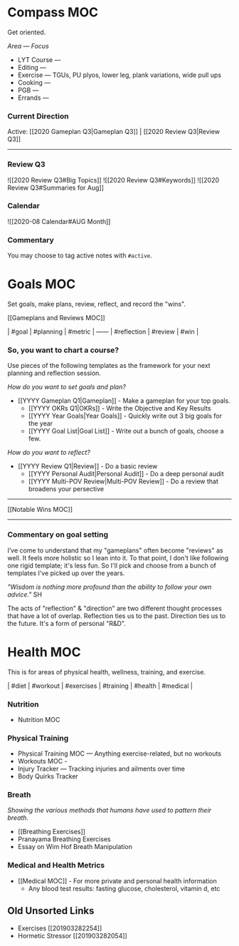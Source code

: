 # Compass MOC
Get oriented. 

*Area — Focus*
- LYT Course — 
- Editing —
- Exercise — TGUs, PU plyos, lower leg, plank variations, wide pull ups
- Cooking — 
- PGB — 
- Errands — 

### Current Direction
Active: [[2020 Gameplan Q3|Gameplan Q3]] | [[2020 Review Q3|Review Q3]]

---
### Review Q3
![[2020 Review Q3#Big Topics]]
![[2020 Review Q3#Keywords]]
![[2020 Review Q3#Summaries for Aug]]

### Calendar
![[2020-08 Calendar#AUG Month]]



### Commentary
You may choose to tag active notes with `#active`.

# Goals MOC
Set goals, make plans, review, reflect, and record the "wins". 

[[Gameplans and Reviews MOC]]

| #goal | #planning | #metric | —— | #reflection | #review | #win | 

### So, you want to chart a course?
Use pieces of the following templates as the framework for your next planning and reflection session.

*How do you want to set goals and plan?*
- [[YYYY Gameplan Q1|Gameplan]] - Make a gameplan for your top goals.
	- [[YYYY OKRs Q1|OKRs]] - Write the Objective and Key Results
	- [[YYYY Year Goals|Year Goals]] - Quickly write out 3 big goals for the year
	- [[YYYY Goal List|Goal List]] - Write out a bunch of goals, choose a few.

*How do you want to reflect?* 
- [[YYYY Review Q1|Review]] - Do a basic review
	- [[YYYY Personal Audit|Personal Audit]] - Do a deep personal audit
	- [[YYYY Multi-POV Review|Multi-POV Review]] - Do a review that broadens your persective

---
[[Notable Wins MOC]]

---
### Commentary on goal setting
I’ve come to understand that my "gameplans" often become "reviews" as well. It feels more holistic so I lean into it. To that point, I don't like following one rigid template; it's less fun. So I'll pick and choose from a bunch of templates I've picked up over the years.

*"Wisdom is nothing more profound than the ability to follow your own advice."* SH

The acts of "reflection" & "direction" are two different thought processes that have a lot of overlap. Reflection ties us to the past. Direction ties us to the future. It's a form of personal "R&D".

# Health MOC
This is for areas of physical health, wellness, training, and exercise.

| #diet | #workout | #exercises | #training | #health | #medical | 

### Nutrition
* Nutrition MOC

### Physical Training
* Physical Training MOC — Anything exercise-related, but no workouts 
* Workouts MOC - 
* Injury Tracker — Tracking injuries and ailments over time
* Body Quirks Tracker

### Breath
*Showing the various methods that humans have used to pattern their breath.*
* [[Breathing Exercises]]
* Pranayama Breathing Exercises
* Essay on Wim Hof Breath Manipulation

### Medical and Health Metrics
- [[Medical MOC]] - For more private and personal health information
	- Any blood test results: fasting glucose, cholesterol, vitamin d, etc

## Old Unsorted Links
- Exercises [[201903282254]] 
- Hormetic Stressor [[201903282054]] 